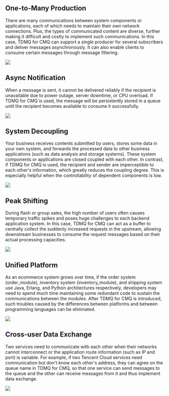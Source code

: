 ## One-to-Many Production

There are many communications between system components or applications, each of which needs to maintain their own network connections. Plus, the types of communicated content are diverse, further making it difficult and costly to implement such communications. In this case, TDMQ for CMQ can support a single producer for several subscribers and deliver messages asynchronously. It can also enable clients to consume certain messages through message filtering.

![](https://qcloudimg.tencent-cloud.cn/raw/9b9693bca84e00f2537d8ab223670bd3.png)

## Async Notification

When a message is sent, it cannot be delivered reliably if the recipient is unavailable due to power outage, server downtime, or CPU overload. If TDMQ for CMQ is used, the message will be persistently stored in a queue until the recipient becomes available to consume it successfully.

![](https://qcloudimg.tencent-cloud.cn/raw/cfb2a95e7c922bab57d1a9092a046a8c.png)

## System Decoupling

Your business receives contents submitted by users, stores some data in your own system, and forwards the processed data to other business applications (such as data analysis and storage systems). These system components or applications are closed coupled with each other. In contrast, if TDMQ for CMQ is used, the recipient and sender are imperceptible to each other's information, which greatly reduces the coupling degree. This is especially helpful when the controllability of dependent components is low.

![](https://qcloudimg.tencent-cloud.cn/raw/6d80dba49234b720d065b88565ca8fdb.png)

## Peak Shifting

During flash or group sales, the high number of users often causes temporary traffic spikes and poses huge challenges to each backend application system. In this case, TDMQ for CMQ can act as a buffer to centrally collect the suddenly increased requests in the upstream, allowing downstream businesses to consume the request messages based on their actual processing capacities.

![](https://qcloudimg.tencent-cloud.cn/raw/ab39604cefd6652dbf5e6170a4968886.png)

## Unified Platform

As an ecommerce system grows over time, if the order system (order_module), inventory system (inventory_module), and shipping system use Java, Erlang, and Python architectures respectively, developers may need to spend much time maintaining some redundant code to sustain the communications between the modules. After TDMQ for CMQ is introduced, such troubles caused by the differences between platforms and between programming languages can be eliminated.

![](https://qcloudimg.tencent-cloud.cn/raw/9e92200df5db544039876d15f80832a0.png)

## Cross-user Data Exchange

Two services need to communicate with each other when their networks cannot interconnect or the application route information (such as IP and port) is variable. For example, if two Tencent Cloud services need communication but don't know each other's address, they can agree on the queue name in TDMQ for CMQ, so that one service can send messages to the queue and the other can receive messages from it and thus implement data exchange.

![](https://qcloudimg.tencent-cloud.cn/raw/de401a79ac507ef106269f3f1e500020.png)

